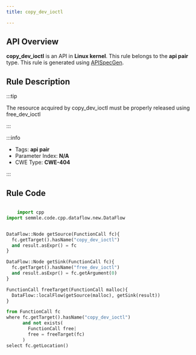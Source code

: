```yaml
---
title: copy_dev_ioctl

---
```



## API Overview
**copy_dev_ioctl** is an API in **Linux kernel**. This rule belongs to the **api pair** type. This rule is generated using [APISpecGen](../../tools/APISpecGen).
## Rule Description

:::tip

The resource acquired by copy_dev_ioctl must be properly released using free_dev_ioctl

:::

:::info

- Tags: **api pair**
- Parameter Index: **N/A**
- CWE Type: **CWE-404**

:::

## Rule Code
```python

    import cpp
import semmle.code.cpp.dataflow.new.DataFlow


DataFlow::Node getSource(FunctionCall fc){
  fc.getTarget().hasName("copy_dev_ioctl")
  and result.asExpr() = fc
}

DataFlow::Node getSink(FunctionCall fc){
  fc.getTarget().hasName("free_dev_ioctl")
  and result.asExpr() = fc.getArgument(0)
}

FunctionCall freeTarget(FunctionCall malloc){
  DataFlow::localFlow(getSource(malloc), getSink(result))
}

from FunctionCall fc
where fc.getTarget().hasName("copy_dev_ioctl")
      and not exists(
        FunctionCall free| 
        free = freeTarget(fc)
      )
select fc.getLocation()

    
```